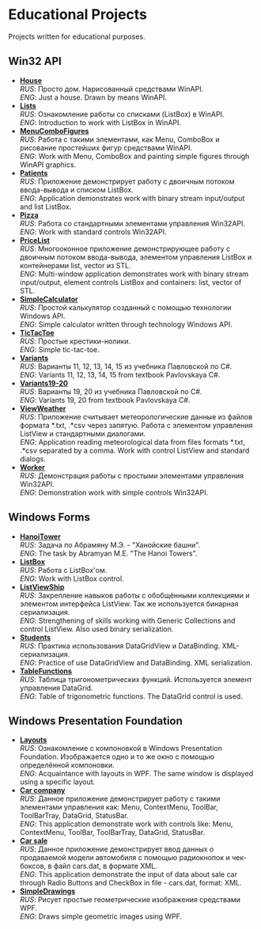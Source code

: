 # Educational Projects
Projects written for educational purposes.

## Win32 API
* **[House](Win32API/House/)** <br/>
    <i>RUS</i>: Просто дом. Нарисованный средствами WinAPI. <br/>
    <i>ENG</i>: Just a house. Drawn by means WinAPI.
* **[Lists](Win32API/Lists/)** <br/>
    <i>RUS</i>: Ознакомление работы со списками (ListBox) в WinAPI. <br/>
    <i>ENG</i>: Introduction to work with ListBox in WinAPI.
* **[MenuComboFigures](Win32API/MenuComboFigures/)** <br/>
    <i>RUS</i>: Работа с такими элементами, как Menu, ComboBox и рисование простейших фигур средствами WinAPI. <br/>
    <i>ENG</i>: Work with Menu, ComboBox and painting simple figures through WinAPI graphics.
* **[Patients](Win32API/Patients/)** <br/>
    <i>RUS</i>: Приложение демонстрирует работу с двоичным потоком ввода-вывода и списком ListBox. <br/>
    <i>ENG</i>: Application demonstrates work with binary stream input/output and list ListBox.
* **[Pizza](Win32API/Pizza/)** <br/>
    <i>RUS</i>: Работа со стандартными элементами управления Win32API. <br/>
    <i>ENG</i>: Work with standard controls Win32API.
* **[PriceList](Win32API/PriceList/)** <br/>
    <i>RUS</i>: Многооконное приложение демонстрирующее работу с двоичным потоком ввода-вывода, элементом управления ListBox и контейнерами list, vector из STL. <br/>
    <i>ENG</i>: Multi-window application demonstrates work with binary stream input/output, element controls ListBox and containers: list, vector of STL.
* **[SimpleCalculator](Win32API/SimpleCalculator/)** <br/>
    <i>RUS</i>: Простой калькулятор созданный с помощью технологии Windows API. <br/>
    <i>ENG</i>: Simple calculator written through technology Windows API.
* **[TicTacToe](Win32API/TicTacToe/)** <br/>
    <i>RUS</i>: Простые крестики-нолики. <br/>
    <i>ENG</i>: Simple tic-tac-toe.
* **[Variants](Win32API/Variants/)** <br/>
    <i>RUS</i>: Варианты 11, 12, 13, 14, 15 из учебника Павловской по C#. <br/>
    <i>ENG</i>: Variants 11, 12, 13, 14, 15 from textbook Pavlovskaya C#.
* **[Variants19-20](Win32API/Variants19-20/)** <br/>
    <i>RUS</i>: Варианты 19, 20 из учебника Павловской по C#. <br/>
    <i>ENG</i>: Variants 19, 20 from textbook Pavlovskaya C#.
* **[ViewWeather](Win32API/ViewWeather/)** <br/>
    <i>RUS</i>: Приложение считывает метеорологические данные из файлов формата *.txt, .*csv через запятую. Работа с элементом управления ListView и стандартными диалогами. <br/>
    <i>ENG</i>: Application reading meteorological data from files formats *.txt, .*csv separated by a comma. Work with control ListView and standard dialogs.
* **[Worker](Win32API/Worker/)** <br/>
    <i>RUS</i>: Демонстрация работы с простыми элементами управления Win32API. <br/>
    <i>ENG</i>: Demonstration work with simple controls Win32API.
    
## Windows Forms
* **[HanoiTower](WindowsForms/HanoiTower/)** <br/>
    <i>RUS</i>: Задача по Абрамяну М.Э. - "Ханойские башни". <br/>
    <i>ENG</i>: The task by Abramyan M.E. "The Hanoi Towers".
* **[ListBox](WindowsForms/ListBox/)** <br/>
    <i>RUS</i>: Работа с ListBox'ом. <br/>
    <i>ENG</i>: Work with ListBox control.
* **[ListViewShip](WindowsForms/ListViewShip/)** <br/>
    <i>RUS</i>: Закрепление навыков работы с обобщёнными коллекциями и элементом интерфейса ListView. Так же используется бинарная сериализация. <br/>
    <i>ENG</i>: Strengthening of skills working with Generic Collections and control ListView. Also used binary serialization.
* **[Students](WindowsForms/Students/)** <br/>
    <i>RUS</i>: Практика использования DataGridView и DataBinding. XML-сериализация. <br/>
    <i>ENG</i>: Practice of use DataGridView and DataBinding. XML serialization.
* **[TableFunctions](WindowsForms/TableFunctions/)** <br/>
    <i>RUS</i>: Таблица тригонометрических функций. Используется элемент управления DataGrid. <br/>
    <i>ENG</i>: Table of trigonometric functions. The DataGrid control is used.
    
## Windows Presentation Foundation
* **[Layouts](WPF/Layouts/)** <br/>
    <i>RUS</i>: Ознакомление с компоновкой в Windows Presentation Foundation. Изображается одно и то же окно с помощью определённой компоновки. <br/>
    <i>ENG</i>: Acquaintance with layouts in WPF. The same window is displayed using a specific layout.
* **[Car company](WPF/Car_company/)** <br/>
    <i>RUS</i>: Данное приложение демонстрирует работу с такими элементами управления как: Menu, ContextMenu, ToolBar, ToolBarTray, DataGrid, StatusBar. <br/>
    <i>ENG</i>: This application demonstrate work with controls like: Menu, ContextMenu, ToolBar, ToolBarTray, DataGrid, StatusBar.
* **[Car sale](WPF/Car_sale/)** <br/>
    <i>RUS</i>: Данное приложение демонстрирует ввод данных о продаваемой модели автомобиля с помощью радиокнопок и чек-боксов, в файл cars.dat, в формате XML. <br/>
    <i>ENG</i>: This application demonstrate the input of data about sale car through Radio Buttons and CheckBox in file - cars.dat, format: XML.
* **[SimpleDrawings](WPF/SimpleDrawings/)** <br/>
    <i>RUS</i>: Рисует простые геометрические изображения средствами WPF. <br/>
    <i>ENG</i>: Draws simple geometric images using WPF.
